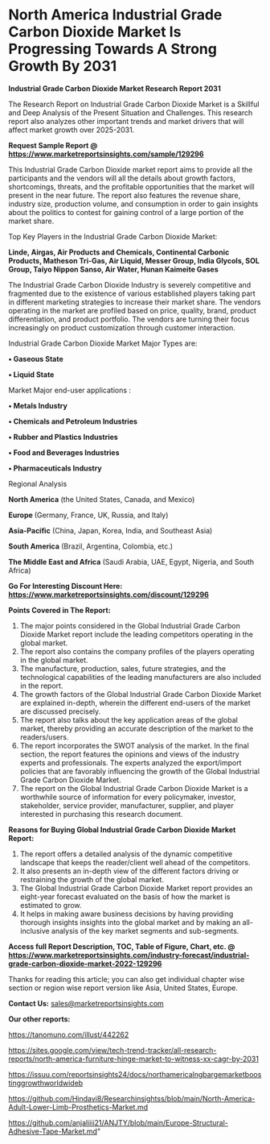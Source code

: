 # North America Industrial Grade Carbon Dioxide Market Is Progressing Towards A Strong Growth By 2031

<strong>Industrial Grade Carbon Dioxide Market Research Report 2031</strong>

The Research Report on Industrial Grade Carbon Dioxide Market is a Skillful and Deep Analysis of the Present Situation and Challenges. This research report also analyzes other important trends and market drivers that will affect market growth over 2025-2031.

<strong>Request Sample Report @ <a href=https://www.marketreportsinsights.com/sample/129296>https://www.marketreportsinsights.com/sample/129296</a></strong>

This Industrial Grade Carbon Dioxide market report aims to provide all the participants and the vendors will all the details about growth factors, shortcomings, threats, and the profitable opportunities that the market will present in the near future. The report also features the revenue share, industry size, production volume, and consumption in order to gain insights about the politics to contest for gaining control of a large portion of the market share.

Top Key Players in the Industrial Grade Carbon Dioxide Market:

<strong>Linde, Airgas, Air Products and Chemicals, Continental Carbonic Products, Matheson Tri-Gas, Air Liquid, Messer Group, India Glycols, SOL Group, Taiyo Nippon Sanso, Air Water, Hunan Kaimeite Gases</strong>

The Industrial Grade Carbon Dioxide Industry is severely competitive and fragmented due to the existence of various established players taking part in different marketing strategies to increase their market share. The vendors operating in the market are profiled based on price, quality, brand, product differentiation, and product portfolio. The vendors are turning their focus increasingly on product customization through customer interaction.

Industrial Grade Carbon Dioxide Market Major Types are:

<strong>• Gaseous State

• Liquid State</strong>

Market Major end-user applications :

<strong>• Metals Industry

• Chemicals and Petroleum Industries

• Rubber and Plastics Industries

• Food and Beverages Industries

• Pharmaceuticals Industry</strong>

Regional Analysis

</u><strong><b>North America</b></strong> (the United States, Canada, and Mexico)

<strong><b>Europe </b></strong>(Germany, France, UK, Russia, and Italy)

<strong><b>Asia-Pacific</b></strong> (China, Japan, Korea, India, and Southeast Asia)

<strong><b>South America</b></strong> (Brazil, Argentina, Colombia, etc.)

<strong><b>The Middle East and Africa</b></strong> (Saudi Arabia, UAE, Egypt, Nigeria, and South Africa)

<strong>Go For Interesting Discount Here: <a href=https://www.marketreportsinsights.com/discount/129296>https://www.marketreportsinsights.com/discount/129296</a></strong>

<strong>Points Covered in The Report:</strong>
<ol>
  <li>The major points considered in the Global Industrial Grade Carbon Dioxide Market report include the leading competitors operating in the global market.</li>
  <li>The report also contains the company profiles of the players operating in the global market.</li>
  <li>The manufacture, production, sales, future strategies, and the technological capabilities of the leading manufacturers are also included in the report.</li>
  <li>The growth factors of the Global Industrial Grade Carbon Dioxide Market are explained in-depth, wherein the different end-users of the market are discussed precisely.</li>
  <li>The report also talks about the key application areas of the global market, thereby providing an accurate description of the market to the readers/users.</li>
  <li>The report incorporates the SWOT analysis of the market. In the final section, the report features the opinions and views of the industry experts and professionals. The experts analyzed the export/import policies that are favorably influencing the growth of the Global Industrial Grade Carbon Dioxide Market.</li>
  <li>The report on the Global Industrial Grade Carbon Dioxide Market is a worthwhile source of information for every policymaker, investor, stakeholder, service provider, manufacturer, supplier, and player interested in purchasing this research document.</li>
</ol>
<strong>Reasons for Buying Global Industrial Grade Carbon Dioxide Market Report:</strong>

<ol>
  <li>The report offers a detailed analysis of the dynamic competitive landscape that keeps the reader/client well ahead of the competitors.</li>
  <li>It also presents an in-depth view of the different factors driving or restraining the growth of the global market.</li>
  <li>The Global Industrial Grade Carbon Dioxide Market report provides an eight-year forecast evaluated on the basis of how the market is estimated to grow.</li>
  <li>It helps in making aware business decisions by having providing thorough insights insights into the global market and by making an all-inclusive analysis of the key market segments and sub-segments.</li>
</ol>
<strong>Access full Report Description, TOC, Table of Figure, Chart, etc. @ <a href=https://www.marketreportsinsights.com/industry-forecast/industrial-grade-carbon-dioxide-market-2022-129296>https://www.marketreportsinsights.com/industry-forecast/industrial-grade-carbon-dioxide-market-2022-129296</a></strong>


Thanks for reading this article; you can also get individual chapter wise section or region wise report version like Asia, United States, Europe.

<strong>Contact Us:</strong>
sales@marketreportsinsights.com

<strong>Our other reports:</strong>

<a href=https://tanomuno.com/illust/442262>https://tanomuno.com/illust/442262</a>

<a href=https://sites.google.com/view/tech-trend-tracker/all-research-reports/north-america-furniture-hinge-market-to-witness-xx-cagr-by-2031>https://sites.google.com/view/tech-trend-tracker/all-research-reports/north-america-furniture-hinge-market-to-witness-xx-cagr-by-2031</a>

<a href=https://issuu.com/reportsinsights24/docs/northamericalngbargemarketboostinggrowthworldwideb>https://issuu.com/reportsinsights24/docs/northamericalngbargemarketboostinggrowthworldwideb</a>

<a href=https://github.com/Hindavi8/Researchinsightss/blob/main/North-America-Adult-Lower-Limb-Prosthetics-Market.md>https://github.com/Hindavi8/Researchinsightss/blob/main/North-America-Adult-Lower-Limb-Prosthetics-Market.md</a>

<a href=https://github.com/anjaliiii21/ANJTY/blob/main/Europe-Structural-Adhesive-Tape-Market.md>https://github.com/anjaliiii21/ANJTY/blob/main/Europe-Structural-Adhesive-Tape-Market.md</a>"
